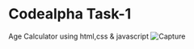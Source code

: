 # Codealpha Task-1
 Age Calculator using html,css & javascript
![Capture](https://github.com/ImtiazAyesha/Codealpha-Task-1/assets/159868322/6d570f76-7748-4376-855b-5262fe724d83)
